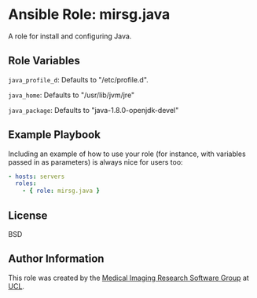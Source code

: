 # Ansible Role: mirsg.java

A role for install and configuring Java.

## Role Variables

`java_profile_d`: Defaults to "/etc/profile.d".

`java_home`: Defaults to "/usr/lib/jvm/jre"

`java_package`: Defaults to "java-1.8.0-openjdk-devel"

## Example Playbook

Including an example of how to use your role (for instance, with variables
passed in as parameters) is always nice for users too:

```yaml
- hosts: servers
  roles:
    - { role: mirsg.java }
```

## License

BSD

## Author Information

This role was created by the [Medical Imaging Research Software
Group](https://www.ucl.ac.uk/advanced-research-computing/expertise/research-software-development/medical-imaging-research-software-group)
at [UCL](https://www.ucl.ac.uk/).

